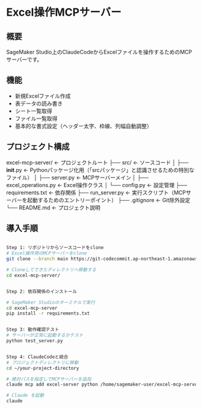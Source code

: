 # Excel操作MCPサーバー

## 概要
SageMaker Studio上のClaudeCodeからExcelファイルを操作するためのMCPサーバーです。

## 機能
- 新規Excelファイル作成
- 表データの読み書き
- シート一覧取得
- ファイル一覧取得
- 基本的な書式設定（ヘッダー太字、枠線、列幅自動調整）


## プロジェクト構成
excel-mcp-server/                 ← プロジェクトルート
├── src/                         ← ソースコード
│   ├── __init__.py              ← Pythonパッケージ化用（「srcパッケージ」と認識させるための特別なファイル）
│   ├── server.py                ← MCPサーバーメイン
│   ├── excel_operations.py      ← Excel操作クラス
│   └── config.py                ← 設定管理
├── requirements.txt             ← 依存関係
├── run_server.py                ← 実行スクリプト（MCPサーバーを起動するためのエントリーポイント）
├── .gitignore                   ← Git除外設定
└── README.md                    ← プロジェクト説明

## 導入手順

```bash

Step 1: リポジトリからソースコードをclone
# Excel操作用のMCPサーバーをclone
git clone --branch main https://git-codecommit.ap-northeast-1.amazonaws.com/v1/repos/excel-mcp-server

# Cloneしてできたディレクトリへ移動する
cd excel-mcp-server/


Step 2: 依存関係のインストール

# SageMaker Studioのターミナルで実行
cd excel-mcp-server
pip install -r requirements.txt


Step 3: 動作確認テスト
# サーバーが正常に起動するかテスト
python test_server.py


Step 4: ClaudeCodeと統合
# プロジェクトディレクトリに移動
cd ~/your-project-directory

# 絶対パスを指定してMCPサーバーを追加
claude mcp add excel-server python /home/sagemaker-user/excel-mcp-server/run_server.py

# Claude を起動
claude 
